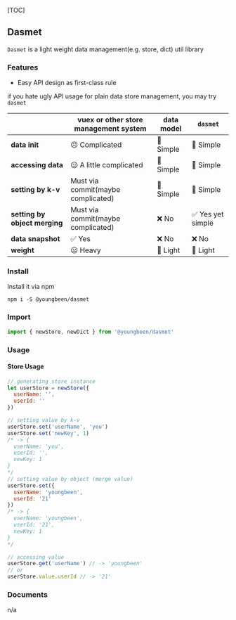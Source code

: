 
[TOC]

## Dasmet

`Dasmet` is a light weight data management(e.g. store, dict) util library

### Features

* Easy API design as first-class rule

if you hate ugly API usage for plain data store management, you may try `dasmet`

|                               | vuex or other store management system | data model | `dasmet`         |
| ----------------------------- | ------------------------------------- | ---------- | ---------------- |
| **data init**                 | ☹️ Complicated                         | 🙂 Simple   | 🙂 Simple         |
| **accessing data**            | 😐 A little complicated                | 🙂 Simple   | 🙂 Simple         |
| **setting by k-v**            | Must via commit(maybe complicated)    | 🙂 Simple   | 🙂 Simple         |
| **setting by object merging** | Must via commit(maybe complicated)    | ❌ No       | ✅ Yes yet simple |
| **data snapshot**             | ✅ Yes                                 | ❌ No       | ❌ No             |
| **weight**                    | ☹️ Heavy                               | 🙂 Light    | 🙂 Light          |



### Install

Install it via npm

```shell
npm i -S @youngbeen/dasmet
```

### Import

```javascript
import { newStore, newDict } from '@youngbeen/dasmet'
```

### Usage

#### Store Usage

```javascript
// generating store instance
let userStore = newStore({
  userName: '',
  userId: ''
})

// setting value by k-v
userStore.set('userName', 'you')
userStore.set('newKey', 1)
/* -> {
  userName: 'you',
  userId: '',
  newKey: 1
} 
*/
// setting value by object (merge value)
userStore.set({
  userName: 'youngbeen',
  userId: '21'
})
/* -> {
  userName: 'youngbeen',
  userId: '21',
  newKey: 1
} 
*/

// accessing value
userStore.get('userName') // -> 'youngbeen'
// or
userStore.value.userId // -> '21'
```

### Documents

n/a

